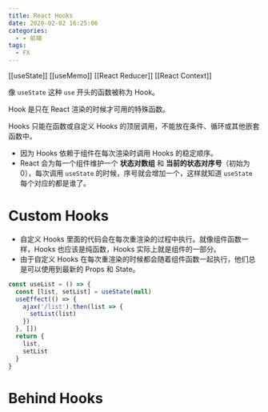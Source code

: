 ```yaml
---
title: React Hooks
date: 2020-02-02 16:25:06
categories:
  - - 前端
tags:
  - FX
---
```

[[useState]] [[useMemo]] [[React Reducer]] [[React Context]]

像 `useState` 这种 `use` 开头的函数被称为 Hook。

Hook 是只在 React 渲染的时候才可用的特殊函数。

Hooks 只能在函数或自定义 Hooks 的顶层调用，不能放在条件、循环或其他嵌套函数中。

- 因为 Hooks 依赖于组件在每次渲染时调用 Hooks 的稳定顺序。
- React 会为每一个组件维护一个 **状态对数组** 和 **当前的状态对序号**（初始为 0），每次调用 `useState` 的时候，序号就会增加一个，这样就知道 `useState` 每个对应的都是谁了。

# Custom Hooks

- 自定义 Hooks 里面的代码会在每次重渲染的过程中执行。就像组件函数一样，Hooks 也应该是纯函数，Hooks 实际上就是组件的一部分。
- 由于自定义 Hooks 在每次重渲染的时候都会随着组件函数一起执行，他们总是可以使用到最新的 Props 和 State。

```jsx harmony
const useList = () => {
  const [list, setList] = useState(null)
  useEffect(() => {
    ajax('/list').then(list => {
      setList(list)
    })
  }, [])
  return {
    list,
    setList
  }
}
```

# Behind Hooks

